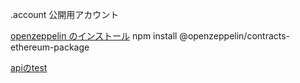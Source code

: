 .account 公開用アカウント

[openzeppelin のインストール](https://github.com/OpenZeppelin/openzeppelin-contracts-ethereum-package)
npm install @openzeppelin/contracts-ethereum-package

[apiのtest](https://ch7s5hybm7.execute-api.ap-northeast-1.amazonaws.com/dev)